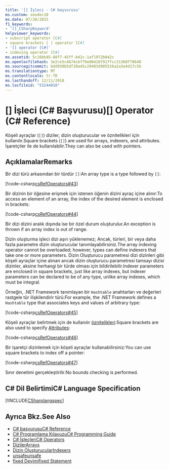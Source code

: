 ```yaml
---
title: '[] İşleci - C# başvurusu'
ms.custom: seodec18
ms.date: 07/20/2015
f1_keywords:
- '[]_CSharpKeyword'
helpviewer_keywords:
- subscript operator [C#]
- square brackets [ ] operator [C#]
- '[] operator [C#]'
- indexing operator [C#]
ms.assetid: 5c16bb45-88f7-45ff-b42c-1af1972b042c
ms.openlocfilehash: 3e2ce5c4b74cbf79e00410791ffcc31368f78648
ms.sourcegitcommit: bdd930b5df20a45c29483d905526a2a3e4d17c5b
ms.translationtype: MT
ms.contentlocale: tr-TR
ms.lasthandoff: 12/11/2018
ms.locfileid: "53244010"
---
```

# <a name="-operator-c-reference"></a><span data-ttu-id="fd6b8-102">[] İşleci (C# Başvurusu)</span><span class="sxs-lookup"><span data-stu-id="fd6b8-102">[] Operator (C# Reference)</span></span>
<span data-ttu-id="fd6b8-103">Köşeli ayraçlar (`[]`) diziler, dizin oluşturucular ve öznitelikleri için kullanılır.</span><span class="sxs-lookup"><span data-stu-id="fd6b8-103">Square brackets (`[]`) are used for arrays, indexers, and attributes.</span></span> <span data-ttu-id="fd6b8-104">İşaretçiler ile de kullanılabilir.</span><span class="sxs-lookup"><span data-stu-id="fd6b8-104">They can also be used with pointers.</span></span>  
  
## <a name="remarks"></a><span data-ttu-id="fd6b8-105">Açıklamalar</span><span class="sxs-lookup"><span data-stu-id="fd6b8-105">Remarks</span></span>  
 <span data-ttu-id="fd6b8-106">Bir dizi türü arkasından bir türdür `[]`:</span><span class="sxs-lookup"><span data-stu-id="fd6b8-106">An array type is a type followed by `[]`:</span></span>  
  
 [!code-csharp[csRefOperators#43](../../../csharp/language-reference/operators/codesnippet/CSharp/index-operator_1.cs)]  
  
 <span data-ttu-id="fd6b8-107">Bir dizinin bir öğesine erişmek için istenen öğenin dizini ayraç içine alınır:</span><span class="sxs-lookup"><span data-stu-id="fd6b8-107">To access an element of an array, the index of the desired element is enclosed in brackets:</span></span>  
  
 [!code-csharp[csRefOperators#44](../../../csharp/language-reference/operators/codesnippet/CSharp/index-operator_2.cs)]  
  
 <span data-ttu-id="fd6b8-108">Bir dizi dizini aralık dışında ise bir özel durum oluşturulur.</span><span class="sxs-lookup"><span data-stu-id="fd6b8-108">An exception is thrown if an array index is out of range.</span></span>  
  
 <span data-ttu-id="fd6b8-109">Dizin oluşturma işleci dizi aşırı yüklenemez; Ancak, türleri, bir veya daha fazla parametre dizin oluşturucular tanımlayabilirsiniz.</span><span class="sxs-lookup"><span data-stu-id="fd6b8-109">The array indexing operator cannot be overloaded; however, types can define indexers that take one or more parameters.</span></span> <span data-ttu-id="fd6b8-110">Dizin Oluşturucu parametresi dizi dizinleri gibi köşeli ayraçlar içine alınan ancak dizin oluşturucu parametresi tamsayı dizisi dizinler, aksine herhangi bir türde olması için bildirilebilir.</span><span class="sxs-lookup"><span data-stu-id="fd6b8-110">Indexer parameters are enclosed in square brackets, just like array indexes, but indexer parameters can be declared to be of any type, unlike array indexes, which must be integral.</span></span>  
  
 <span data-ttu-id="fd6b8-111">Örneğin, .NET Framework tanımlayan bir `Hashtable` anahtarları ve değerleri rastgele tür ilişkilendirir türü:</span><span class="sxs-lookup"><span data-stu-id="fd6b8-111">For example, the .NET Framework defines a `Hashtable` type that associates keys and values of arbitrary type:</span></span>  
  
 [!code-csharp[csRefOperators#45](../../../csharp/language-reference/operators/codesnippet/CSharp/index-operator_3.cs)]  
  
 <span data-ttu-id="fd6b8-112">Köşeli ayraçlar belirtmek için de kullanılır [öznitelikleri](../../../csharp/programming-guide/concepts/attributes/index.md):</span><span class="sxs-lookup"><span data-stu-id="fd6b8-112">Square brackets are also used to specify [Attributes](../../../csharp/programming-guide/concepts/attributes/index.md):</span></span>  
  
 [!code-csharp[csRefOperators#46](../../../csharp/language-reference/operators/codesnippet/CSharp/index-operator_4.cs)]  
  
 <span data-ttu-id="fd6b8-113">Bir işaretçi dizinlemek için köşeli ayraçlar kullanabilirsiniz:</span><span class="sxs-lookup"><span data-stu-id="fd6b8-113">You can use square brackets to index off a pointer:</span></span>  
  
 [!code-csharp[csRefOperators#47](../../../csharp/language-reference/operators/codesnippet/CSharp/index-operator_5.cs)]  
  
 <span data-ttu-id="fd6b8-114">Sınır denetimi gerçekleştirilir.</span><span class="sxs-lookup"><span data-stu-id="fd6b8-114">No bounds checking is performed.</span></span>  
  
## <a name="c-language-specification"></a><span data-ttu-id="fd6b8-115">C# Dil Belirtimi</span><span class="sxs-lookup"><span data-stu-id="fd6b8-115">C# Language Specification</span></span>  
 [!INCLUDE[CSharplangspec](~/includes/csharplangspec-md.md)]  
  
## <a name="see-also"></a><span data-ttu-id="fd6b8-116">Ayrıca Bkz.</span><span class="sxs-lookup"><span data-stu-id="fd6b8-116">See Also</span></span>

- [<span data-ttu-id="fd6b8-117">C# başvurusu</span><span class="sxs-lookup"><span data-stu-id="fd6b8-117">C# Reference</span></span>](../../../csharp/language-reference/index.md)  
- [<span data-ttu-id="fd6b8-118">C# Programlama Kılavuzu</span><span class="sxs-lookup"><span data-stu-id="fd6b8-118">C# Programming Guide</span></span>](../../../csharp/programming-guide/index.md)  
- [<span data-ttu-id="fd6b8-119">C# İşleçleri</span><span class="sxs-lookup"><span data-stu-id="fd6b8-119">C# Operators</span></span>](../../../csharp/language-reference/operators/index.md)  
- [<span data-ttu-id="fd6b8-120">Diziler</span><span class="sxs-lookup"><span data-stu-id="fd6b8-120">Arrays</span></span>](../../../csharp/programming-guide/arrays/index.md)  
- [<span data-ttu-id="fd6b8-121">Dizin Oluşturucular</span><span class="sxs-lookup"><span data-stu-id="fd6b8-121">Indexers</span></span>](../../../csharp/programming-guide/indexers/index.md)  
- [<span data-ttu-id="fd6b8-122">unsafe</span><span class="sxs-lookup"><span data-stu-id="fd6b8-122">unsafe</span></span>](../../../csharp/language-reference/keywords/unsafe.md)  
- [<span data-ttu-id="fd6b8-123">fixed Deyimi</span><span class="sxs-lookup"><span data-stu-id="fd6b8-123">fixed Statement</span></span>](../../../csharp/language-reference/keywords/fixed-statement.md)

